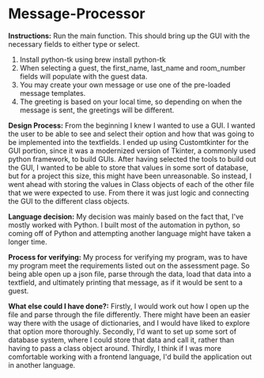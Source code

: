 # Message-Processor

**Instructions:** Run the main function. 
This should bring up the GUI with the necessary fields to either type or select.

1. Install python-tk using brew install python-tk
2. When selecting a guest, the first_name, last_name and room_number fields will populate with the guest data.
3. You may create your own message or use one of the pre-loaded message templates.
4. The greeting is based on your local time, so depending on when the message is sent, the greetings will be different.

**Design Process:**
From the beginning I knew I wanted to use a GUI. I wanted the user to be able to see and select their option
and how that was going to be implemented into the textfields. I ended up using Customtkinter for the GUI
portion, since it was a modernized version of Tkinter, a commonly used python framework, to build GUIs.
After having selected the tools to build out the GUI, I wanted to be able to store that values in some sort of database,
but for a project this size, this might have been unreasonable. So instead, I went ahead with storing the values in Class objects
of each of the other file that we were expected to use. From there it was just logic and connecting the GUI to the
different class objects.

**Language decision:**
My decision was mainly based on the fact that, I've mostly worked with Python. I built most of the automation in
python, so coming off of Python and attempting another language might have taken a longer time.

**Process for verifying:**
My process for verifying my program, was to have my program meet the requirements listed out on the assessment page. So
being able open up a json file, parse through the data, load that data into a textfield, and ultimately
printing that message, as if it would be sent to a guest.

**What else could I have done?:**
Firstly, I would work out how I open up the file and parse through the file differently. 
There might have been an easier way there with the usage of dictionaries, and I would have liked
to explore that option more thoroughly.
Secondly, I'd want to set up some sort of database system, where I could store that data and call
it, rather than having to pass a class object around.
Thirdly, I think if I was more comfortable working with a frontend language, I'd build 
the application out in another language.
